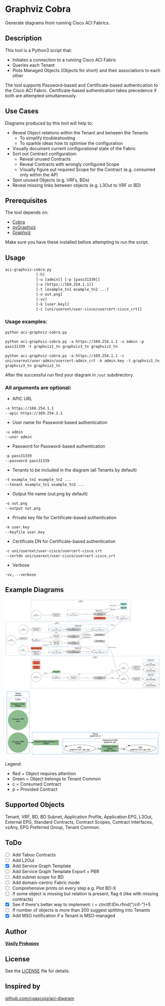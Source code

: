 # Graphviz Cobra

Generate diagrams from running Cisco ACI Fabrics.

## Description

This tool is a Python3 script that:
- Initiates a connection to a running Cisco ACI Fabric
- Queries each Tenant
- Plots Managed Objects (Objects for short) and their associations to each other

The tool supports Password-based and Certificate-based authentication to the Cisco ACI Fabric. Certificate-based authentication takes precedence if both are attempted simultaneously.

## Use Cases

Diagrams produced by this tool will help to:
- Reveal Object relations within the Tenant and between the Tenants
  * To simplify troubleshooting
  * To sparkle ideas how to optimise the configuration
- Visually document current configurational state of the Fabric
- Sort out Contract configuration:
  * Reveal unused Contracts
  * Reveal Contracts with wrongly configured Scope
  * Visually figure out required Scope for the Contract (e.g. consumed only within the AP)
- Spot unused Objects (e.g. VRFs, BDs)
- Reveal missing links between objects (e.g. L3Out to VRF or BD)

## Prerequisites

The tool depends on:
- [Cobra](https://github.com/datacenter/cobra)
- [pyGraphviz](https://github.com/pygraphviz/pygraphviz)
- [Graphviz](https://www.graphviz.org/)

Make sure you have these installed before attempting to run the script.

## Usage
```
aci-graphviz-cobra.py
              [-h]
              [-u [admin]] [-p [pass31339]]
              [-a [https://169.254.1.1]]
              [-t [example_tn1 example_tn2 ...]
              [-o out.png]
              [-vv]
              [-k [user.key]]
              [-c [uni/userext/user-cisco/usercert-cisco_crt]]
```

### Usage examples:
```
python aci-graphviz-cobra.py
```
```
python aci-graphviz-cobra.py -a https://169.254.1.1 -u admin -p pass31339 -t graphviz1_tn graphviz3_tn graphviz2_tn
```
```
python aci-graphviz-cobra.py -a https://169.254.1.1 -c uni/userext/user-admin/usercert-admin_crt -k admin.key -t graphviz1_tn graphviz3_tn graphviz2_tn
```

After the successful run find your diagram in ```/out``` subdirectory.

### All arguments are optional:
- APIC URL           
```
-a https://169.254.1.1
--apic https://169.254.1.1
```
- User name for Password-based authentication
```
-u admin
--user admin
```
- Password for Password-based authentication
```                
-p pass31339
--password pass31339
```
- Tenants to be included in the diagram (all Tenants by default)
```
-t example_tn1 example_tn2 ...
--tenant example_tn1 example_tn2 ...
```
- Output file name (out.png by default)
```
-o out.png
--output out.png
```
- Private key file for Certificate-based authentication
```
-k user.key
--keyfile user.key
```
- Certificate DN for Certificate-based authentication
```
-c uni/userext/user-cisco/usercert-cisco_crt
--certdn uni/userext/user-cisco/usercert-cisco_crt
```
- Verbose
```
-vv, --verbose
```

## Example Diagrams

![example_diagram_1](out/example_diagram_1.png)
![example_diagram_2](out/example_diagram_2.png)

Legend:
- Red = Object requires attention
- Green = Object belongs to Tenant Common
- c = Consumed Contract
- p = Provided Contract

## Supported Objects

Tenant, VRF, BD, BD Subnet, Application Profile, Application EPG, L3Out, External EPG, Standard Contracts, Contract Scopes, Contract Interfaces, vzAny, EPG Preferred Group, Tenant Common.

## ToDo

- [ ] Add Taboo Contracts
- [ ] Add L2Out
- [X] Add Service Graph Template
- [ ] Add Service Graph Template Export + PBR
- [ ] Add subnet scope for BD
- [ ] Add domain-centric Fabric mode
- [ ] Comprehensive prints on every step e.g. Plot BD-X
- [ ] If some object is missing but relation is present, flag it (like with missing contracts)
- [X] See if there's better way to implement: i = ctrctIf.tDn.rfind("/cif-")+5
- [ ] If number of objects is more than 200 suggest splitting into Tenants
- [X] Add MSO notification if a Tenant is MSO-managed

## Author

[**Vasily Prokopov**](https://github.com/vasilyprokopov)

## License

See the [LICENSE](LICENSE) file for details.

## Inspired by

[github.com/cgascoig/aci-diagram](https://github.com/cgascoig/aci-diagram)
